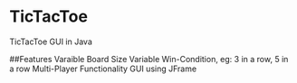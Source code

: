 # TicTacToe

TicTacToe GUI in Java

##Features
Varaible Board Size
Variable Win-Condition, eg: 3 in a row, 5 in a row
Multi-Player Functionality
GUI using JFrame
